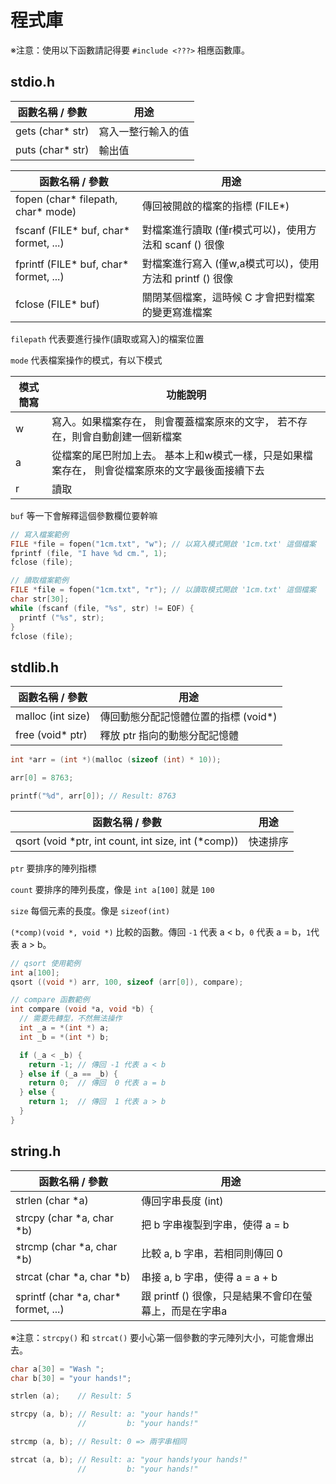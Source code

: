 # 程式庫

※注意：使用以下函數請記得要 `#include <???>` 相應函數庫。

## stdio.h

| 函數名稱 / 參數  | 用途               |
| ---------------- | ------------------ |
| gets (char* str) | 寫入一整行輸入的值 |
| puts (char* str) | 輸出值             |

| 函數名稱 / 參數                          | 用途                                                      |
| ---------------------------------------- | --------------------------------------------------------- |
| fopen (char\* filepath, char\* mode)     | 傳回被開啟的檔案的指標 (FILE\*)                           |
| fscanf (FILE\* buf, char\* formet, ...)  | 對檔案進行讀取 (僅r模式可以)，使用方法和 scanf () 很像    |
| fprintf (FILE\* buf, char\* formet, ...) | 對檔案進行寫入 (僅w,a模式可以)，使用方法和 printf () 很像 |
| fclose (FILE\* buf)                      | 關閉某個檔案，這時候 C 才會把對檔案的變更寫進檔案         |

`filepath` 代表要進行操作(讀取或寫入)的檔案位置

`mode` 代表檔案操作的模式，有以下模式

| 模式簡寫 | 功能說明                                                                                        |
| -------- | ----------------------------------------------------------------------------------------------- |
| w        | 寫入。如果檔案存在， 則會覆蓋檔案原來的文字， 若不存在，則會自動創建一個新檔案                  |
| a        | 從檔案的尾巴附加上去。 基本上和w模式一樣，只是如果檔案存在， 則會從檔案原來的文字最後面接續下去 |
| r        | 讀取                                                                                            |

`buf` 等一下會解釋這個參數欄位要幹嘛

```c
// 寫入檔案範例
FILE *file = fopen("1cm.txt", "w"); // 以寫入模式開啟 '1cm.txt' 這個檔案
fprintf (file, "I have %d cm.", 1);
fclose (file);
```

```c
// 讀取檔案範例
FILE *file = fopen("1cm.txt", "r"); // 以讀取模式開啟 '1cm.txt' 這個檔案
char str[30];
while (fscanf (file, "%s", str) != EOF) {
  printf ("%s", str);
}
fclose (file);
```

## stdlib.h

| 函數名稱 / 參數    | 用途 |
| ------------------ | ------------------------------------- |
| malloc (int size)  | 傳回動態分配記憶體位置的指標 (void\*) |
| free (void\* ptr)  | 釋放 ptr 指向的動態分配記憶體         |

```c
int *arr = (int *)(malloc (sizeof (int) * 10));

arr[0] = 8763;

printf("%d", arr[0]); // Result: 8763
```

| 函數名稱 / 參數                                       | 用途     |
| ----------------------------------------------------- | -------- |
| qsort (void \*ptr, int count, int size, int (\*comp)) | 快速排序 |

`ptr` 要排序的陣列指標

`count` 要排序的陣列長度，像是 `int a[100]` 就是 `100`

`size` 每個元素的長度。像是 `sizeof(int)`

`(*comp)(void *, void *)` 比較的函數。傳回 `-1` 代表 a < b，`0` 代表 a = b，`1`代表 a > b。

```c
// qsort 使用範例
int a[100];
qsort ((void *) arr, 100, sizeof (arr[0]), compare);
```

```c
// compare 函數範例
int compare (void *a, void *b) {
  // 需要先轉型，不然無法操作
  int _a = *(int *) a;
  int _b = *(int *) b;

  if (_a < _b) {
    return -1; // 傳回 -1 代表 a < b
  } else if (_a == _b) {
    return 0;  // 傳回  0 代表 a = b
  } else {
    return 1;  // 傳回  1 代表 a > b
  }
}
```

## string.h

| 函數名稱 / 參數             | 用途                            |
| --------------------------- | ------------------------------- |
| strlen (char \*a)           | 傳回字串長度 (int)              |
| strcpy (char \*a, char \*b) | 把 b 字串複製到字串，使得 a = b |
| strcmp (char \*a, char \*b) | 比較 a, b 字串，若相同則傳回 0  |
| strcat (char \*a, char \*b) | 串接 a, b 字串，使得 a = a + b  |
| sprintf (char \*a, char\* formet, ...) | 跟 printf () 很像，只是結果不會印在螢幕上，而是在字串a |

※注意：`strcpy()` 和 `strcat()` 要小心第一個參數的字元陣列大小，可能會爆出去。

```c
char a[30] = "Wash ";
char b[30] = "your hands!";

strlen (a);    // Result: 5

strcpy (a, b); // Result: a: "your hands!"
               //         b: "your hands!"

strcmp (a, b); // Result: 0 => 兩字串相同

strcat (a, b); // Result: a: "your hands!your hands!"
               //         b: "your hands!"
```

